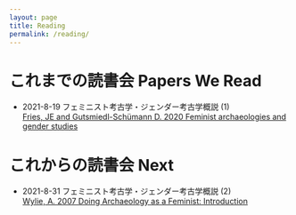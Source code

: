 ```yaml
---
layout: page
title: Reading
permalink: /reading/
---
```


# これまでの読書会 Papers We Read 

- 2021-8-19 フェミニスト考古学・ジェンダー考古学概説 (1)<br>
            [Fries, JE and Gutsmiedl-Schümann D. 2020 Feminist archaeologies and gender studies](https://www.oxfordhandbooks.com/view/10.1093/oxfordhb/9780199567942.001.0001/oxfordhb-9780199567942-e-037)

# これからの読書会 Next 

- 2021-8-31 フェミニスト考古学・ジェンダー考古学概説 (2) <br>
            [Wylie, A. 2007 Doing Archaeology as a Feminist: Introduction](https://link.springer.com/article/10.1007/s10816-007-9034-4)
